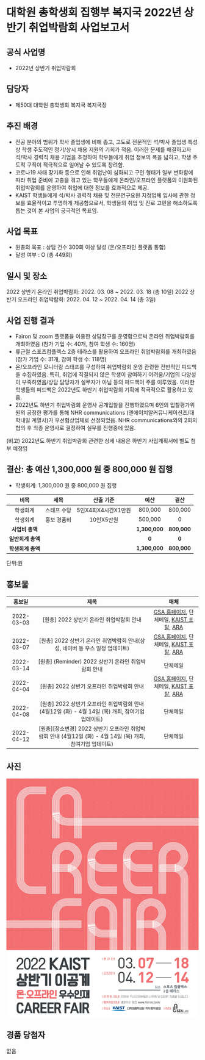 대학원 총학생회 집행부 복지국 2022년 상반기 취업박람회 사업보고서
===

## 공식 사업명
- 2022년 상반기 취업박람회

## 담당자
- 제50대 대학원 총학생회 복지국 복지국장

## 추진 배경
- 전공 분야의 범위가 학사 졸업생에 비해 좁고, 고도로 전문적인 석/박사 졸업생 특성상 학생 주도적인 정기/상시 채용 지원의 기회가 적음. 이러한 문제를 해결하고자 석/박사 경력직 채용 기업을 초청하여 학우들에게 취업 정보의 폭을 넓히고, 학생 주도적 구직이 적극적으로 일어날 수 있도록 장려함.
- 코로나19 사태 장기화 등으로 인해 취업난이 심화되고 구인 형태가 일부 변화함에 따라 취업 준비에 고충을 겪고 있는 학우들에게 온라인/오프라인 플랫폼의 이원화된 취업박람회를 운영하여 취업에 대한 정보를 효과적으로 제공.
- KAIST 학생들에게 석/박사 경력직 채용 및 전문연구요원 지정업체 입사에 관한 정보를 효율적이고 투명하게 제공함으로서, 학생들의 취업 및 진로 고민을 해소하도록 돕는 것이 본 사업의 궁극적인 목표임. 

## 사업 목표
- 원총의 목표 : 상담 건수 300회 이상 달성 (온/오프라인 플랫폼 통합)
- 달성 여부 : O (총 449회)

## 일시 및 장소
2022 상반기 온라인 취업박람회: 2022. 03. 08 ~ 2022. 03. 18 (총 10일)
2022 상반기 오프라인 취업박람회: 2022. 04. 12 ~ 2022. 04. 14 (총 3일)

## 사업 진행 결과
- Fairon 및 zoom 플랫폼을 이용한 상담창구를 운영함으로써 온라인 취업박람회를 개최하였음 (참가 기업 수: 40개, 참여 학생 수: 160명)
- 류근철 스포츠컴플렉스 2층 테라스를 활용하여 오프라인 취업박람회를 개최하였음 (참가 기업 수: 31개, 참여 학생 수: 118명)
- 온/오프라인 모니터링 스태프를 구성하여 취업박람회 운영 관련한 전반적인 피드백을 수집하였음. 특히, 취업에 직결되지 않은 학생이 참여하기 어려움/기업의 다양성이 부족하였음/상담 담당자가 실무자가 아님 등의 피드백이 주를 이루었음. 이러한 학생들의 피드백은 2022년도 하반기 취업박람회 기획에 적극적으로 활용하고 있음. 
- 2022년도 하반기 취업박람회 운영사 공개입찰을 진행하였으며 6인의 입찰평가위원의 공정한 평가를 통해 NHR communications (엔에이치알커뮤니케이션즈/대학내일 계열사)가 우선협상업체로 선정되었음. NHR communications와의 2회의 협의 후 최종 운영사로 결정하여 실무를 진행중에 있음. 

(비고) 2022년도 하반기 취업박람회 관련한 상세 내용은 하반기 사업계획서에 별도 첨부 예정임

## 결산: 총 예산 1,300,000 원 중 800,000 원 집행

- 학생회계: 1,300,000 원 중 800,000 원 집행

|  **비목** |   **세목**   | **산출 기준** | **예산** | **결산** |
|:----------:|:------------:|:--------:|:--------:|:--------:|
|학생회계| 스태프 수당 | 5인X4회X4시간X1만원 | 800,000 | 800,000 |
|학생회계| 홍보 경품비 | 10인X5만원 | 500,000 | 0 | 
|   **사업비 총액**  |        |        | **1,300,000** | **800,000** |
|   **일반회계 총액**  |        |        | **0** | **0** |
|   **학생회계 총액**  |         |       |**1,300,000** | **800,000** |

단위:원 

## 홍보물

|  **홍보일** |   **제목**   | **매체** |
|:----------:|:------------:|:--------:|
|2022-03-03|[원총] 2022 상반기 온라인 취업박람회 안내|[GSA 홈페이지](https://gsa.kaist.ac.kr/notice/196890?page=3), 단체메일, [KAIST 포탈](https://portal.kaist.ac.kr/ennotice/student_notice/11646292708443), [ARA](https://newara.sparcs.org/post/241682?from_view=topic&topic_id=grad-assoc&current=3&from_page=3)|
|2022-03-07|[원총] 2022 상반기 온라인 취업박람회 안내(삼성, 네이버 등 부스 일정 업데이트)|[GSA 홈페이지](https://gsa.kaist.ac.kr/notice/196924?page=3), 단체메일, [KAIST 포탈](https://portal.kaist.ac.kr/ennotice/student_notice/11646636811871), [ARA](https://newara.sparcs.org/post/241796?from_view=topic&topic_id=grad-assoc&current=3&from_page=3)|
|2022-03-14|[원총] (Reminder) 2022 상반기 온라인 취업박람회 안내|단체메일|
|2022-04-04|[원총] 2022 상반기 오프라인 취업박람회 안내|[GSA 홈페이지](https://gsa.kaist.ac.kr/notice/198846?page=3), 단체메일, [KAIST 포탈](https://portal.kaist.ac.kr/ennotice/student_notice/11649041927457), [ARA](https://newara.sparcs.org/post/242350?from_view=topic&topic_id=grad-assoc&current=2&from_page=2)|
|2022-04-08|[원총] 2022 상반기 오프라인 취업박람회 안내 (4월12일 (화) - 4월 14일 (목) 개최, 참여기업 업데이트)|단체메일|
|2022-04-12|[원총][장소변경] 2022 상반기 오프라인 취업박람회 안내 (4월12일 (화) - 4월 14일 (목) 개최, 참여기업 업데이트)|단체메일|


## 사진

<img src="../../resource/취업박람회-홍보포스터.jpg" width="600px" title="홍보포스터"/>

## 경품 당첨자
없음
